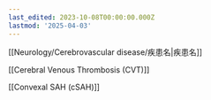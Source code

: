 ```yaml
---
last_edited: 2023-10-08T00:00:00.000Z
lastmod: '2025-04-03'
---
```





  

  

[[Neurology/Cerebrovascular disease/疾患名|疾患名]]

  

  

  

[[Cerebral Venous Thrombosis (CVT)]]

[[Convexal SAH (cSAH)]]
